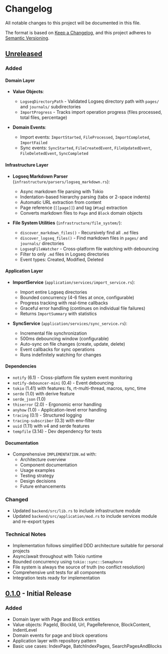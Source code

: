 # Changelog

All notable changes to this project will be documented in this file.

The format is based on [Keep a Changelog](https://keepachangelog.com/en/1.0.0/),
and this project adheres to [Semantic Versioning](https://semver.org/spec/v2.0.0.html).

## [Unreleased]

### Added

#### Domain Layer
- **Value Objects**:
  - `LogseqDirectoryPath` - Validated Logseq directory path with `pages/` and `journals/` subdirectories
  - `ImportProgress` - Tracks import operation progress (files processed, total files, percentage)

- **Domain Events**:
  - Import events: `ImportStarted`, `FileProcessed`, `ImportCompleted`, `ImportFailed`
  - Sync events: `SyncStarted`, `FileCreatedEvent`, `FileUpdatedEvent`, `FileDeletedEvent`, `SyncCompleted`

#### Infrastructure Layer
- **Logseq Markdown Parser** (`infrastructure/parsers/logseq_markdown.rs`):
  - Async markdown file parsing with Tokio
  - Indentation-based hierarchy parsing (tabs or 2-space indents)
  - Automatic URL extraction from content
  - Page reference (`[[page]]`) and tag (`#tag`) extraction
  - Converts markdown files to `Page` and `Block` domain objects

- **File System Utilities** (`infrastructure/file_system/`):
  - `discover_markdown_files()` - Recursively find all `.md` files
  - `discover_logseq_files()` - Find markdown files in `pages/` and `journals/` directories
  - `LogseqFileWatcher` - Cross-platform file watching with debouncing
  - Filter to only `.md` files in Logseq directories
  - Event types: Created, Modified, Deleted

#### Application Layer
- **ImportService** (`application/services/import_service.rs`):
  - Import entire Logseq directories
  - Bounded concurrency (4-6 files at once, configurable)
  - Progress tracking with real-time callbacks
  - Graceful error handling (continues on individual file failures)
  - Returns `ImportSummary` with statistics

- **SyncService** (`application/services/sync_service.rs`):
  - Incremental file synchronization
  - 500ms debouncing window (configurable)
  - Auto-sync on file changes (create, update, delete)
  - Event callbacks for sync operations
  - Runs indefinitely watching for changes

#### Dependencies
- `notify` (6.1) - Cross-platform file system event monitoring
- `notify-debouncer-mini` (0.4) - Event debouncing
- `tokio` (1.41) with features: fs, rt-multi-thread, macros, sync, time
- `serde` (1.0) with derive feature
- `serde_json` (1.0)
- `thiserror` (2.0) - Ergonomic error handling
- `anyhow` (1.0) - Application-level error handling
- `tracing` (0.1) - Structured logging
- `tracing-subscriber` (0.3) with env-filter
- `uuid` (1.11) with v4 and serde features
- `tempfile` (3.14) - Dev dependency for tests

#### Documentation
- Comprehensive `IMPLEMENTATION.md` with:
  - Architecture overview
  - Component documentation
  - Usage examples
  - Testing strategy
  - Design decisions
  - Future enhancements

### Changed
- Updated `backend/src/lib.rs` to include infrastructure module
- Updated `backend/src/application/mod.rs` to include services module and re-export types

### Technical Notes
- Implementation follows simplified DDD architecture suitable for personal projects
- Async/await throughout with Tokio runtime
- Bounded concurrency using `tokio::sync::Semaphore`
- File system is always the source of truth (no conflict resolution)
- Comprehensive unit tests for all components
- Integration tests ready for implementation

## [0.1.0] - Initial Release

### Added
- Domain layer with Page and Block entities
- Value objects: PageId, BlockId, Url, PageReference, BlockContent, IndentLevel
- Domain events for page and block operations
- Application layer with repository pattern
- Basic use cases: IndexPage, BatchIndexPages, SearchPagesAndBlocks

[Unreleased]: https://github.com/yourusername/logjam/compare/v0.1.0...HEAD
[0.1.0]: https://github.com/yourusername/logjam/releases/tag/v0.1.0
